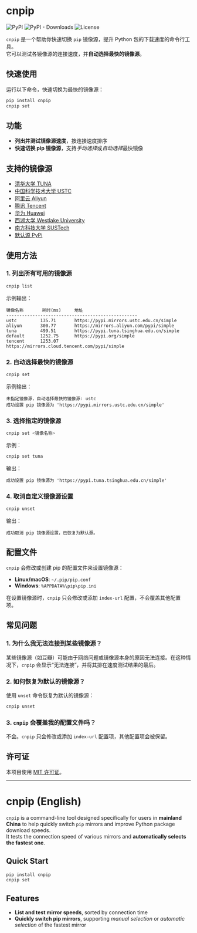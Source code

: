 # cnpip

![PyPI](https://img.shields.io/pypi/v/cnpip)
![PyPI - Downloads](https://img.shields.io/pypi/dm/cnpip)
![License](https://img.shields.io/github/license/caoergou/cnpip)

`cnpip` 是一个帮助你快速切换 `pip` 镜像源，提升 Python 包的下载速度的命令行工具。  
它可以测试各镜像源的连接速度，并**自动选择最快的镜像源**。

## 快速使用

运行以下命令，快速切换为最快的镜像源：

```bash
pip install cnpip
cnpip set
```

## 功能

- **列出并测试镜像源速度**，按连接速度排序
- **快速切换 pip 镜像源**，支持*手动选择*或*自动选择*最快镜像

## 支持的镜像源

- [清华大学 TUNA](https://pypi.tuna.tsinghua.edu.cn/simple)
- [中国科学技术大学 USTC](https://pypi.mirrors.ustc.edu.cn/simple)
- [阿里云 Aliyun](https://mirrors.aliyun.com/pypi/simple)
- [腾讯 Tencent](https://mirrors.cloud.tencent.com/pypi/simple)
- [华为 Huawei](https://repo.huaweicloud.com/repository/pypi/simple)
- [西湖大学 Westlake University](https://mirrors.westlake.edu.cn)
- [南方科技大学 SUSTech](https://mirrors.sustech.edu.cn/pypi/web/simple)
- [默认源 PyPi](https://pypi.org/simple)

## 使用方法

### 1. 列出所有可用的镜像源

```bash
cnpip list
```

示例输出：

```
镜像名称       耗时(ms)     地址
--------------------------------------------------
ustc         135.71       https://pypi.mirrors.ustc.edu.cn/simple
aliyun       300.77       https://mirrors.aliyun.com/pypi/simple
tuna         499.51       https://pypi.tuna.tsinghua.edu.cn/simple
default      1252.75      https://pypi.org/simple
tencent      1253.07      https://mirrors.cloud.tencent.com/pypi/simple
```

### 2. 自动选择最快的镜像源

```bash
cnpip set
```

示例输出：

```
未指定镜像源，自动选择最快的镜像源: ustc
成功设置 pip 镜像源为 'https://pypi.mirrors.ustc.edu.cn/simple'
```

### 3. 选择指定的镜像源

```bash
cnpip set <镜像名称>
```

示例：

```bash
cnpip set tuna
```

输出：

```
成功设置 pip 镜像源为 'https://pypi.tuna.tsinghua.edu.cn/simple'
```

### 4. 取消自定义镜像源设置

```bash
cnpip unset
```

输出：

```
成功取消 pip 镜像源设置，已恢复为默认源。
```

## 配置文件

`cnpip` 会修改或创建 pip 的配置文件来设置镜像源：

- **Linux/macOS**: `~/.pip/pip.conf`
- **Windows**: `%APPDATA%\pip\pip.ini`

在设置镜像源时，`cnpip` 只会修改或添加 `index-url` 配置，不会覆盖其他配置项。

## 常见问题

### 1. 为什么我无法连接到某些镜像源？

某些镜像源（如豆瓣）可能由于网络问题或镜像源本身的原因无法连接。在这种情况下，`cnpip` 会显示“无法连接”，并将其排在速度测试结果的最后。

### 2. 如何恢复为默认的镜像源？

使用 `unset` 命令恢复为默认的镜像源：

```bash
cnpip unset
```

### 3. `cnpip` 会覆盖我的配置文件吗？

不会。`cnpip` 只会修改或添加 `index-url` 配置项，其他配置项会被保留。

## 许可证

本项目使用 [MIT 许可证](LICENSE)。

---

# cnpip (English)

`cnpip` is a command-line tool designed specifically for users in **mainland China** to help quickly switch `pip` mirrors and improve Python package download speeds.       
It tests the connection speed of various mirrors and **automatically selects the fastest one**.

## Quick Start

```bash
pip install cnpip
cnpip set
```

## Features

- **List and test mirror speeds**, sorted by connection time
- **Quickly switch pip mirrors**, supporting *manual selection* or *automatic selection* of the fastest mirror
